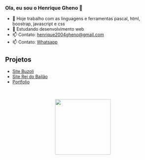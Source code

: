 ### Ola, eu sou o Henrique Gheno 👋

- 🔭 Hoje trabalho com as linguagens e ferramentas pascal, html, boostrap, javascript e css
- 🌱 Estudando desenvolvimento web
- 📫 Contato: henrique2004gheno@gmail.com
- 📫 Contato: <a href="https://api.whatsapp.com/send?phone=5551997809848&text=Ol%C3%A1%20Henrique%20Gheno">Whatsapp</a>


<h2>Projetos</h2>

- <a href="https://www.buzoli.com.br/">Site Buzoli</a>
- <a href="https://www.clubereidobailao.com.br/">Site Rei do Bailão</a>
- <a href="https://euhenriquegheno.github.io">Portfolio</a>






<br>
<br>
<div align="center">
  <a href="https://github.com/euhenriquegheno">
  <img height="180em" src="https://github-readme-stats.vercel.app/api?username=euhenriquegheno&show_icons=true&theme=tokyonight&include_all_commits=true&count_private=true"/>
    </div>

  
 
